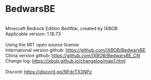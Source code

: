 # BedwarsBE
</br>Minecraft Bedrock Edition BedWar, created by IXBOB
</br> Applicable version: 1.18.73
</br>
</br>Using the MIT open source license
</br>International version github: https://github.com/IXBOB/BedwarsBE
</br>China version github: https://github.com/IXBOB/BedwarsBE_CN
</br>Change log: https://ixbob.github.io/changelog/map1.html
</br>
</br>Discord: https://discord.gg/NFdcTX3NPz
